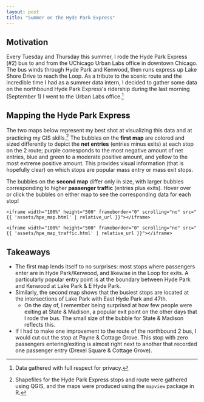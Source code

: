 ```yaml
---
layout: post
title: "Summer on the Hyde Park Express"
---
```


## Motivation
Every Tuesday and Thursday this summer, I rode the Hyde Park Express (#2) bus to and from the UChicago Urban Labs office in downtown Chicago. The bus winds through Hyde Park and Kenwood, then runs express up Lake Shore Drive to reach the Loop. As a tribute to the scenic route and the incredible time I had as a summer data intern, I decided to gather some data on the northbound Hyde Park Express's ridership during the last morning (September 1) I went to the Urban Labs office.[^1]

[^1]: Data gathered with full respect for privacy.

## Mapping the Hyde Park Express
The two maps below represent my best shot at visualizing this data and at practicing my GIS skills.[^2] The bubbles on the **first map** are colored and sized differently to depict the **net entries** (entries minus exits) at each stop on the 2 route; purple corresponds to the most negative amount of net entries, blue and green to a moderate positive amount, and yellow to the most extreme positive amount. This provides visual information (that is hopefully clear) on which stops are popular mass entry or mass exit stops.

[^2]: Shapefiles for the Hyde Park Express stops and route were gathered using QGIS, and the maps were produced using the `mapview` package in R. 

The bubbles on the **second map** differ only in size, with larger bubbles corresponding to higher **passenger traffic** (entries plus exits). Hover over or click the bubbles on either map to see the corresponding data for each stop!

<div class="container">

    <iframe width="100%" height="500" frameborder="0" scrolling="no" src="{{ 'assets/hpe_map.html' | relative_url }}"></iframe>

</div> <!-- /.container -->

<div class="container">

    <iframe width="100%" height="500" frameborder="0" scrolling="no" src="{{ 'assets/hpe_map_traffic.html' | relative_url }}"></iframe>

</div> <!-- /.container -->

## Takeaways

* The first map lends itself to no surprises: most stops where passengers enter are in Hyde Park/Kenwood, and likewise in the Loop for exits. A particularly popular entry point is at the boundary between Hyde Park and Kenwood at Lake Park & E Hyde Park.
* Similarly, the second map shows that the busiest stops are located at the intersections of Lake Park with East Hyde Park and 47th.
  - On the day of, I remember being surprised at how few people were exiting at State & Madison, a popular exit point on the other days that I rode the bus. The small size of the bubble for State & Madison reflects this.
* If I had to make one improvement to the route of the northbound 2 bus, I would cut out the stop at Payne & Cottage Grove. This stop with zero passengers entering/exiting is almost right next to another that recorded one passenger entry (Drexel Square & Cottage Grove).
